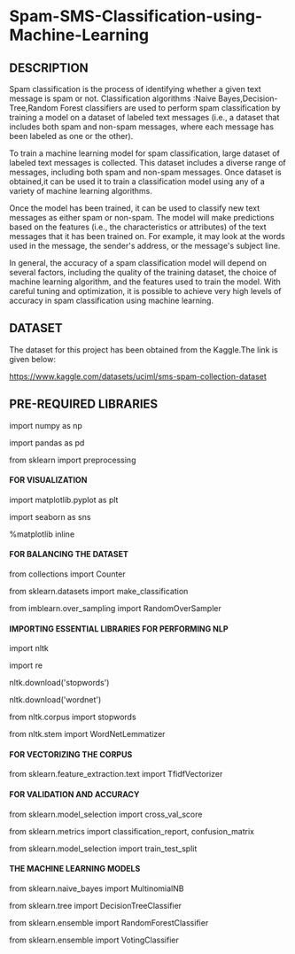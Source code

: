 # Spam-SMS-Classification-using-Machine-Learning

## DESCRIPTION

Spam classification is the process of identifying whether a given text message is spam or not. Classification algorithms :Naive Bayes,Decision-Tree,Random Forest classifiers are used to perform spam classification by training a model on a dataset of labeled text messages (i.e., a dataset that includes both spam and non-spam messages, where each message has been labeled as one or the other).

To train a machine learning model for spam classification, large dataset of labeled text messages is collected. This dataset includes a diverse range of messages, including both spam and non-spam messages. Once dataset is obtained,it can be used it to train a classification model using any of a variety of machine learning algorithms.

Once the model has been trained, it can be used to classify new text messages as either spam or non-spam. The model will make predictions based on the features (i.e., the characteristics or attributes) of the text messages that it has been trained on. For example, it may look at the words used in the message, the sender's address, or the message's subject line.

In general, the accuracy of a spam classification model will depend on several factors, including the quality of the training dataset, the choice of machine learning algorithm, and the features used to train the model. With careful tuning and optimization, it is possible to achieve very high levels of accuracy in spam classification using machine learning.

## DATASET

The dataset for this project has been obtained from the Kaggle.The link is given below:

https://www.kaggle.com/datasets/uciml/sms-spam-collection-dataset

## PRE-REQUIRED LIBRARIES

  import numpy as np
  
  import pandas as pd
  
  from sklearn import preprocessing
  
  #### FOR VISUALIZATION
   import matplotlib.pyplot as plt
  
   import seaborn as sns

   %matplotlib inline
   
   #### FOR BALANCING THE DATASET
   from collections import Counter
   
from sklearn.datasets import make_classification

from imblearn.over_sampling import RandomOverSampler

#### IMPORTING ESSENTIAL LIBRARIES FOR PERFORMING NLP

import nltk

import re

nltk.download('stopwords')

nltk.download('wordnet')

from nltk.corpus import stopwords

from nltk.stem import WordNetLemmatizer

#### FOR VECTORIZING THE CORPUS

from sklearn.feature_extraction.text import TfidfVectorizer

#### FOR VALIDATION AND ACCURACY
from sklearn.model_selection import cross_val_score

from sklearn.metrics import classification_report, confusion_matrix

from sklearn.model_selection import train_test_split

#### THE MACHINE LEARNING MODELS
from sklearn.naive_bayes import MultinomialNB

from sklearn.tree import DecisionTreeClassifier

from sklearn.ensemble import RandomForestClassifier        

from sklearn.ensemble import VotingClassifier


